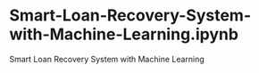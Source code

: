 # Smart-Loan-Recovery-System-with-Machine-Learning.ipynb
Smart Loan Recovery System with Machine Learning
